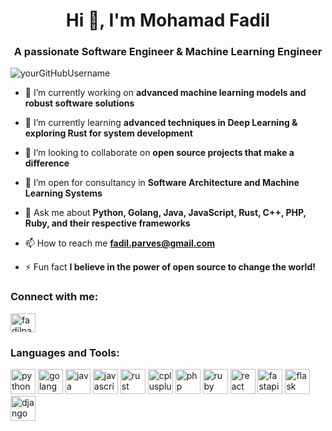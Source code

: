 <h1 align="center">Hi 👋, I'm Mohamad Fadil</h1>
<h3 align="center">A passionate Software Engineer & Machine Learning Engineer</h3>

<p align="left"> <img src="https://komarev.com/ghpvc/?username=fadilparves&label=Profile%20views&color=0e75b6&style=flat" alt="yourGitHubUsername" /> </p>

- 🔭 I’m currently working on **advanced machine learning models and robust software solutions**

- 🌱 I’m currently learning **advanced techniques in Deep Learning & exploring Rust for system development**

- 👯 I’m looking to collaborate on **open source projects that make a difference**

- 🤝 I’m open for consultancy in **Software Architecture and Machine Learning Systems**

- 💬 Ask me about **Python, Golang, Java, JavaScript, Rust, C++, PHP, Ruby, and their respective frameworks**

- 📫 How to reach me **fadil.parves@gmail.com**

- ⚡ Fun fact **I believe in the power of open source to change the world!**

<h3 align="left">Connect with me:</h3>
<p align="left">
<a href="https://linkedin.com/in/fadilparves" target="blank"><img align="center" src="https://img.icons8.com/fluent/48/000000/linkedin.png" alt="fadilparves" height="30" width="40" /></a>
</p>

<h3 align="left">Languages and Tools:</h3>
<p align="left"> 
<a href="https://www.python.org" target="_blank"> <img src="https://img.icons8.com/color/48/000000/python--v1.png" alt="python" width="40" height="40"/></a> 
<a href="https://golang.org" target="_blank"> <img src="https://img.icons8.com/color/48/000000/golang.png" alt="golang" width="40" height="40"/></a> 
<a href="https://www.java.com" target="_blank"> <img src="https://img.icons8.com/color/48/000000/java-coffee-cup-logo.png" alt="java" width="40" height="40"/></a> 
<a href="https://www.javascript.com" target="_blank"> <img src="https://img.icons8.com/color/48/000000/javascript--v1.png" alt="javascript" width="40" height="40"/></a> 
<a href="https://www.rust-lang.org" target="_blank"> <img src="https://img.icons8.com/color/48/000000/rust-programming-language.png" alt="rust" width="40" height="40"/></a> 
<a href="https://www.w3schools.com/cpp/" target="_blank"> <img src="https://img.icons8.com/color/48/000000/c-plus-plus-logo.png" alt="cplusplus" width="40" height="40"/></a> 
<a href="https://www.php.net" target="_blank"> <img src="https://img.icons8.com/dusk/64/000000/php-logo.png" alt="php" width="40" height="40"/></a> 
<a href="https://www.ruby-lang.org/en/" target="_blank"> <img src="https://img.icons8.com/color/48/000000/ruby-programming-language.png" alt="ruby" width="40" height="40"/></a> 
<a href="https://reactjs.org/" target="_blank"> <img src="https://img.icons8.com/officel/40/000000/react.png" alt="react" width="40" height="40"/></a> 
<a href="https://fastapi.tiangolo.com/" target="_blank"> <img src="https://fastapi.tiangolo.com/img/icon-white.svg" alt="fastapi" width="40" height="40"/></a> 
<a href="https://flask.palletsprojects.com/" target="_blank"> <img src="https://img.icons8.com/FFFFFF/48/000000/flask.png" alt="flask" width="40" height="40"/></a> 
<a href="https://www.djangoproject.com/" target="_blank"> <img src="https://img.icons8.com/color/48/000000/django.png" alt="django" width="40" height="40"/></a> 
<a href="https://rubyonrails.org" target="_blank"> <img src="https://img.icons8.com/color/48/
